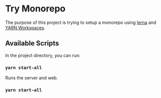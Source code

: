 # Try Monorepo

The purpose of this project is trying to setup a monorepo using [lerna](https://github.com/lerna/lerna) and [YARN Workspaces](https://classic.yarnpkg.com/en/docs/workspaces/).

## Available Scripts

In the project directory, you can run:

### `yarn start-all`

Runs the server and web.

### `yarn start-all`
